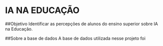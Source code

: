 # IA NA EDUCAÇÃO

##Objetivo
Identificar as percepções de alunos do ensino superior sobre IA na Educação.

##Sobre a base de dados
A base de dados utilizada nesse projeto foi 
